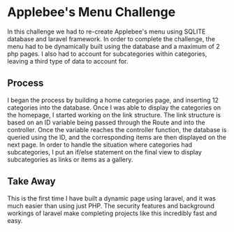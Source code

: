 # Applebee's Menu Challenge

In this challenge we had to re-create Applebee's menu using SQLITE database and laravel framework.  In order to complete the challenge, the menu had to be dynamically built using the database and a maximum of 2 php pages.  I also had to account for subcategories within categories, leaving a third type of data to account for.

## Process
I began the process by building a home categories page, and inserting 12 categories into the database.  Once I was able to display the categories on the homepage, I started working on the link structure.  The link structure is based on an ID variable being passed through the Route and into the controller. Once the variable reaches the controller function, the database is queried using the ID, and the corresponding items are then displayed on the next page.  In order to handle the situation where categories had subcategories, I put an if/else statement on the final view to display subcategories as links or items as a gallery. 

## Take Away
This is the first time I have built a dynamic page using laravel, and it was much easier than using just PHP.  The security features and background workings of laravel make completing projects like this incredibly fast and easy.
